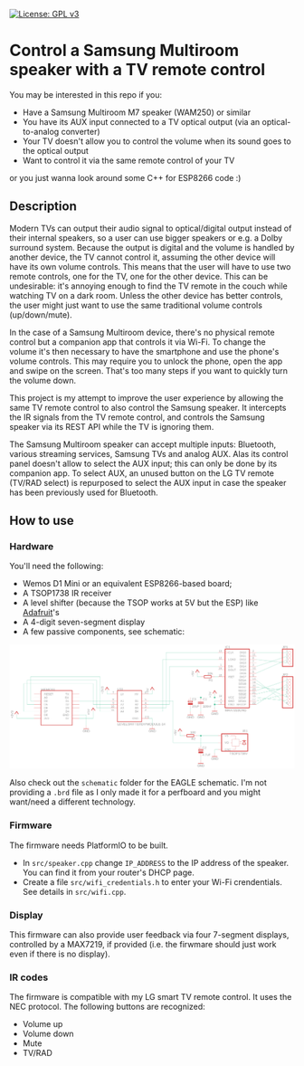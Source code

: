 [![License: GPL v3](https://img.shields.io/badge/License-GPLv3-blue.svg)](https://www.gnu.org/licenses/gpl-3.0)

# Control a Samsung Multiroom speaker with a TV remote control

You may be interested in this repo if you:

* Have a Samsung Multiroom M7 speaker (WAM250) or similar
* You have its AUX input connected to a TV optical output (via an optical-to-analog converter)
* Your TV doesn't allow you to control the volume when its sound goes to the optical output
* Want to control it via the same remote control of your TV

or you just wanna look around some C++ for ESP8266 code :)

## Description

Modern TVs can output their audio signal to optical/digital output instead of their internal speakers, so a user can use bigger speakers or e.g. a Dolby surround system. Because the output is digital and the volume is handled by another device, the TV cannot control it, assuming the other device will have its own volume controls. This means that the user will have to use two remote controls, one for the TV, one for the other device. This can be undesirable: it's annoying enough to find the TV remote in the couch while watching TV on a dark room. Unless the other device has better controls, the user might just want to use the same traditional volume controls (up/down/mute).

In the case of a Samsung Multiroom device, there's no physical remote control but a companion app that controls it via Wi-Fi. To change the volume it's then necessary to have the smartphone and use the phone's volume controls. This may require you to unlock the phone, open the app and swipe on the screen. That's too many steps if you want to quickly turn the volume down.

This project is my attempt to improve the user experience by allowing the same TV remote control to also control the Samsung speaker. It intercepts the IR signals from the TV remote control, and controls the Samsung speaker via its REST API while the TV is ignoring them.

The Samsung Multiroom speaker can accept multiple inputs: Bluetooth, various streaming services, Samsung TVs and analog AUX. Alas its control panel doesn't allow to select the AUX input; this can only be done by its companion app. To select AUX, an unused button on the LG TV remote (TV/RAD select) is repurposed to select the AUX input in case the speaker has been previously used for Bluetooth.

## How to use

### Hardware

You'll need the following:
* Wemos D1 Mini or an equivalent ESP8266-based board;
* A TSOP1738 IR receiver
* A level shifter (because the TSOP works at 5V but the ESP) like [Adafruit](https://www.adafruit.com/product/757)'s
* A 4-digit seven-segment display
* A few passive components, see schematic:

![Schematic](hardware/board.png)

Also check out the `schematic` folder for the EAGLE schematic. I'm not providing a `.brd` file as I only made it for a perfboard and you might want/need a different technology.

### Firmware

The firmware needs PlatformIO to be built.

* In `src/speaker.cpp` change `IP_ADDRESS` to the IP address of the speaker. You can find it from your router's DHCP page.
* Create a file `src/wifi_credentials.h` to enter your Wi-Fi crendentials. See details in `src/wifi.cpp`.

### Display

This firmware can also provide user feedback via four 7-segment displays, controlled by a MAX7219, if provided (i.e. the firwmare should just work even if there is no display).

### IR codes

The firmware is compatible with my LG smart TV remote control. It uses the NEC protocol. The following buttons are recognized:

* Volume up
* Volume down
* Mute
* TV/RAD

